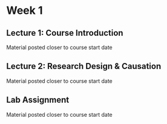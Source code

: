 # Week 1

## Lecture 1: Course Introduction 

Material posted closer to course start date

## Lecture 2: Research Design & Causation

Material posted closer to course start date

## Lab Assignment

Material posted closer to course start date
